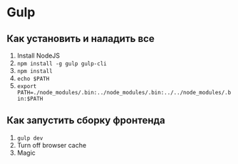 # Gulp

## Как установить и наладить все

1. Install NodeJS
2. `npm install -g gulp gulp-cli`
3. `npm install`
4. `echo $PATH`
5. `export PATH=./node_modules/.bin:../node_modules/.bin:../../node_modules/.bin:$PATH`

## Как запустить сборку фронтенда

1. `gulp dev`
2. Turn off browser cache
3. Magic